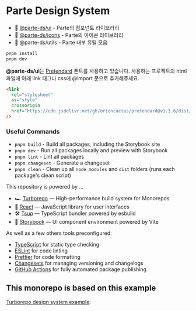 # Parte Design System

- 📗 [@parte-ds/ui](https://www.npmjs.com/package/@parte-ds/ui) - Parte의 컴포넌트 라이브러리
- 📘 [@parte-ds/icons](https://www.npmjs.com/package/@parte-ds/icons) - Parte의 아이콘 라이브러리
- 📙 @parte-ds/utils - Parte 내부 유틸 모음

```bash
pnpm install
pnpm dev
```

**@parte-ds/ui**는 [Pretendard](https://github.com/orioncactus/pretendard) 폰트를 사용하고 있습니다. 사용하는 프로젝트의 html 파일에 아래 link 태그나 css에 @import 문으로 추가해주세요.

```html
<link
  rel="stylesheet"
  as="style"
  crossorigin
  href="https://cdn.jsdelivr.net/gh/orioncactus/pretendard@v1.3.6/dist/web/variable/pretendardvariable-dynamic-subset.css"
/>
```

### Useful Commands

- `pnpm build` - Build all packages, including the Storybook site
- `pnpm dev` - Run all packages locally and preview with Storybook
- `pnpm lint` - Lint all packages
- `pnpm changeset` - Generate a changeset
- `pnpm clean` - Clean up all `node_modules` and `dist` folders (runs each package's clean script)

This repository is powered by ...

- 🏎 [Turborepo](https://turbo.build/repo) — High-performance build system for Monorepos
- 🚀 [React](https://reactjs.org/) — JavaScript library for user interfaces
- 🛠 [Tsup](https://github.com/egoist/tsup) — TypeScript bundler powered by esbuild
- 📖 [Storybook](https://storybook.js.org/) — UI component environment powered by Vite

As well as a few others tools preconfigured:

- [TypeScript](https://www.typescriptlang.org/) for static type checking
- [ESLint](https://eslint.org/) for code linting
- [Prettier](https://prettier.io) for code formatting
- [Changesets](https://github.com/changesets/changesets) for managing versioning and changelogs
- [GitHub Actions](https://github.com/changesets/action) for fully automated package publishing

## This monorepo is based on this example

[Turborepo design system example](https://github.com/vercel/turbo/tree/main/examples/design-system):
